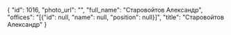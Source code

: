 {
    "id": 1016,
    "photo_url": "",
    "full_name": "Старовойтов Александр",
    "offices": "[{\"id\": null, \"name\": null, \"position\": null}]",
    "title": "Старовойтов Александр"
}